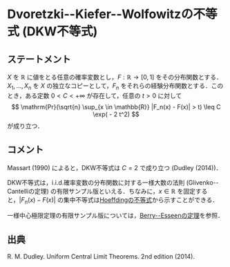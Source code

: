 # Dvoretzki--Kiefer--Wolfowitzの不等式 (DKW不等式)

## ステートメント

$X$ を $\mathbb{R}$ に値をとる任意の確率変数とし，$F: \mathbb{R} \to [0, 1]$ をその分布関数とする．$X_1, \ldots, X_n$ を $X$ の独立なコピーとして，$F_n$ をそれらの経験分布関数とする．このとき，ある定数 $0 < C < +\infty$ が存在して，任意の $t > 0$ に対して
$$
\mathrm{Pr}(\sqrt{n} \sup_{x \in \mathbb{R}} |F_n(x) - F(x)| > t) \leq C \exp( - 2 t^2)
$$
が成り立つ．

## コメント

Massart (1990) によると，DKW不等式は $C = 2$ で成り立つ (Dudley (2014))．

DKW不等式は，i.i.d.確率変数の分布関数に対する一様大数の法則 (Glivenko--Cantelliの定理) の有限サンプル版といえる．ちなみに，$x \in \mathbb{R}$ を固定すると，$|F_n(x) - F(x)|$ の集中不等式は[Hoeffdingの不等式](hoeffding_inequality.md)から示すことができる．

一様中心極限定理の有限サンプル版については，[Berry--Esseenの定理](berry_esseen_univariate.md)を参照．

## 出典

R. M. Dudley. Uniform Central Limit Theorems. 2nd edition (2014).

